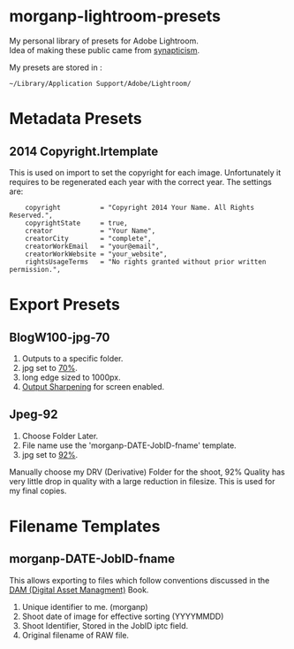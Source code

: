 morganp-lightroom-presets
=========================

My personal library of presets for Adobe Lightroom.   
Idea of making these public came from [synapticism](https://github.com/synapticism/synaptic-lightroom-presets).

My presets are stored in :

    ~/Library/Application Support/Adobe/Lightroom/

Metadata Presets
==

2014 Copyright.lrtemplate
--
This is used on import to set the copyright for each image. Unfortunately it requires to be regenerated each year with the correct year. The settings are:

		copyright          = "Copyright 2014 Your Name. All Rights Reserved.",
		copyrightState     = true,
		creator            = "Your Name",
		creatorCity        = "complete",
		creatorWorkEmail   = "your@email",
		creatorWorkWebsite = "your_website",
		rightsUsageTerms   = "No rights granted without prior written permission.",


Export Presets
==

BlogW100-jpg-70
--

1. Outputs to a specific folder.
2. jpg set to [70%][jef_jpg].
3. long edge sized to 1000px.
4. [Output Sharpening][3phasesharp] for screen enabled.

Jpeg-92
--

1. Choose Folder Later. 
2. File name use the 'morganp-DATE-JobID-fname' template.
3. jpg set to [92%][jef_jpg].

Manually choose my DRV (Derivative) Folder for the shoot, 92% Quality has very little drop in quality with a large reduction in filesize. This is used for my final copies.



Filename Templates
==

morganp-DATE-JobID-fname
--

This allows exporting to files which follow conventions discussed in the [DAM (Digital Asset Managment)][dam] Book.

1. Unique identifier to me. (morganp)
2. Shoot date of image for effective sorting (YYYYMMDD)
3. Shoot Identifier, Stored in the JobID iptc field.
4. Original filename of RAW file.


[jef_jpg]: http://regex.info/blog/lightroom-goodies/jpeg-quality
[3phasesharp]: http://www.graphics.com/article-old/multipass-photoshop-sharpening-workflow
[dam]: https://www.amazon.co.uk/dp/0596523572?tag=morgue-21&camp=2902&creative=19466&linkCode=as4&creativeASIN=0596523572&adid=13SPKZJKBGHHH2HB82FN&
